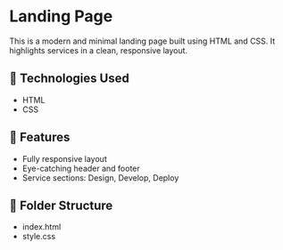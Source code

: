 # Landing Page

This is a modern and minimal landing page built using HTML and CSS. It highlights services in a clean, responsive layout.

## 🔧 Technologies Used
- HTML
- CSS

## 📌 Features
- Fully responsive layout
- Eye-catching header and footer
- Service sections: Design, Develop, Deploy

## 📁 Folder Structure
- index.html
- style.css


